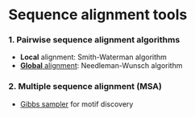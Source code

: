 # Sequence alignment tools 

### 1.  **Pairwise** sequence alignment algorithms
- **Local** alignment: Smith-Waterman algorithm
- [**Global** alignment](https://github.com/ileisus/computational-biology/tree/main/pairwise-align/needleman-wunsch-algorithm): Needleman-Wunsch algorithm
### 2. **Multiple** sequence alignment (MSA)
- [Gibbs sampler](https://github.com/ileisus/computational-biology/tree/main/multiple-seq-alignment) for motif discovery 
